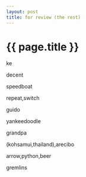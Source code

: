 ```yaml
---
layout: post
title: for review (the rest)
---
```


{{ page.title }}
===============

ke

decent

speedboat

repeat,switch

guido

yankeedoodle

grandpa

(kohsamui,thailand),arecibo

arrow,python,beer

gremlins
